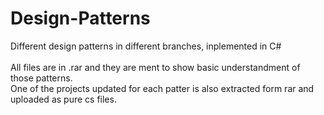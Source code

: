 # Design-Patterns
Different design patterns in different branches, inplemented in C# <br><br>
All files are in .rar and they are ment to show basic understandment of those patterns. <br>
One of the projects updated for each patter is also extracted form rar and uploaded as pure cs files.
